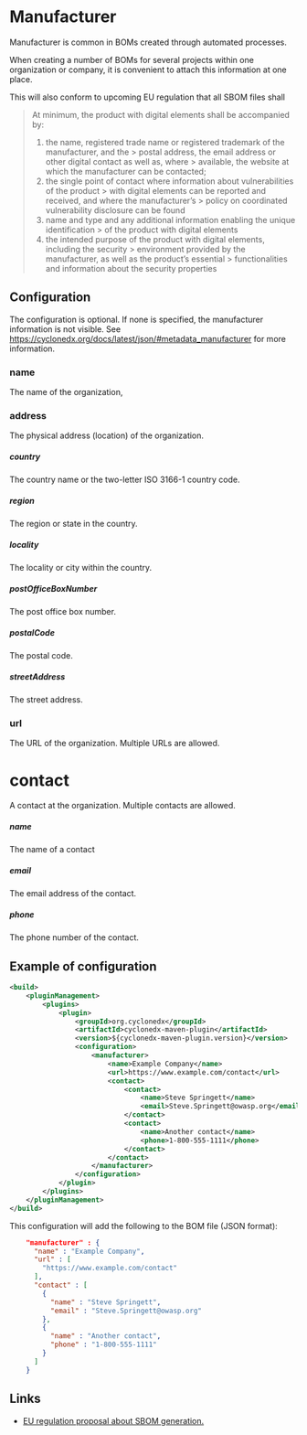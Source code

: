 # Manufacturer
Manufacturer is common in BOMs created through automated processes.

When creating a number of BOMs for several projects within one organization
or company, it is convenient to attach this information at one place.

This will also conform to upcoming EU regulation that all SBOM files shall

>At minimum, the product with digital elements shall be accompanied by:
>1. the name, registered trade name or registered trademark of the manufacturer, and the
    > postal address, the email address or other digital contact as well as, where
    > available, the website at which the manufacturer can be contacted;
>2. the single point of contact where information about vulnerabilities of the product
    > with digital elements can be reported and received, and where the manufacturer’s
    > policy on coordinated vulnerability disclosure can be found
>3. name and type and any additional information enabling the unique identification
    > of the product with digital elements
>4. the intended purpose of the product with digital elements, including the security
    > environment provided by the manufacturer, as well as the product’s essential
    > functionalities and information about the security properties

## Configuration
The configuration is optional. If none is specified, the manufacturer information is not visible.
See https://cyclonedx.org/docs/latest/json/#metadata_manufacturer for more information.

### name
The name of the organization,

### address
The physical address (location) of the organization.
##### country
The country name or the two-letter ISO 3166-1 country code.
##### region
The region or state in the country.
##### locality
The locality or city within the country.
##### postOfficeBoxNumber
The post office box number.
##### postalCode
The postal code.
##### streetAddress
The street address.

### url
The URL of the organization. Multiple URLs are allowed.

# contact
A contact at the organization. Multiple contacts are allowed.

##### name
The name of a contact
##### email
The email address of the contact.
##### phone
The phone number of the contact.

## Example of configuration

```xml
<build>
    <pluginManagement>
        <plugins>
            <plugin>
                <groupId>org.cyclonedx</groupId>
                <artifactId>cyclonedx-maven-plugin</artifactId>
                <version>${cyclonedx-maven-plugin.version}</version>
                <configuration>
                    <manufacturer>
                        <name>Example Company</name>
                        <url>https://www.example.com/contact</url>
                        <contact>
                            <contact>
                                <name>Steve Springett</name>
                                <email>Steve.Springett@owasp.org</email>
                            </contact>
                            <contact>
                                <name>Another contact</name>
                                <phone>1-800-555-1111</phone>
                            </contact>
                        </contact>
                    </manufacturer>
                </configuration>
            </plugin>
        </plugins>
    </pluginManagement>
</build>
```

This configuration will add the following to the BOM file (JSON format):
```json
    "manufacturer" : {
      "name" : "Example Company",
      "url" : [
        "https://www.example.com/contact"
      ],
      "contact" : [
        {
          "name" : "Steve Springett",
          "email" : "Steve.Springett@owasp.org"
        },
        {
          "name" : "Another contact",
          "phone" : "1-800-555-1111"
        }
      ]
    }
```

## Links
- [EU regulation proposal about SBOM generation.](https://www.europarl.europa.eu/doceo/document/TA-9-2024-0130_EN.pdf)

